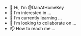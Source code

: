 - 👋 Hi, I’m @DanAtHomeKey
- 👀 I’m interested in ...
- 🌱 I’m currently learning ...
- 💞️ I’m looking to collaborate on ...
- 📫 How to reach me ...

<!---
DanAtHomeKey/DanAtHomeKey is a ✨ special ✨ repository because its `README.md` (this file) appears on your GitHub profile.
You can click the Preview link to take a look at your changes.
--->
